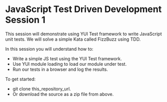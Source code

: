 JavaScript Test Driven Development Session 1
==============

This session will demonstrate using YUI Test framework to write JavaScript unit tests. 
We will solve a simple Kata called FizzBuzz using TDD.


In this session you will understand how to:

* Write a simple JS test using the YUI Test framework.
* Use YUI module loading to load our module under test.
* Run our tests in a browser and log the results.


To get started:

* git clone this_repository_url.
* Or download the source as a zip file from above.

